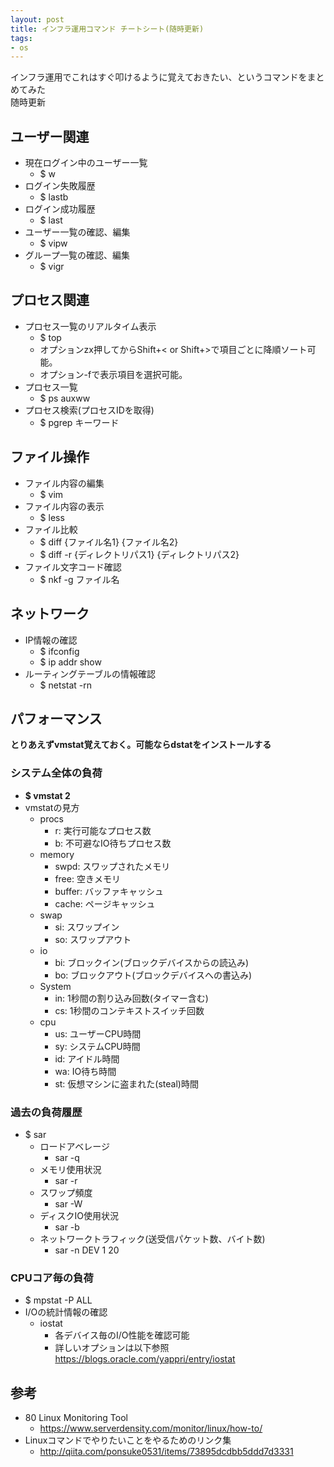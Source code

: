 ```yaml
---
layout: post
title: インフラ運用コマンド チートシート(随時更新)
tags: 
- os
---
```

インフラ運用でこれはすぐ叩けるように覚えておきたい、というコマンドをまとめてみた  
随時更新
  
<!-- more -->

## ユーザー関連
- 現在ログイン中のユーザー一覧
  - $ w
- ログイン失敗履歴
  - $ lastb
- ログイン成功履歴
  - $ last
- ユーザー一覧の確認、編集
  - $ vipw
- グループ一覧の確認、編集
  - $ vigr

## プロセス関連
- プロセス一覧のリアルタイム表示
  - $ top
  - オプションzx押してからShift+< or Shift+>で項目ごとに降順ソート可能。
  - オプション-fで表示項目を選択可能。
- プロセス一覧
  - $ ps auxww
- プロセス検索(プロセスIDを取得)
  - $ pgrep キーワード

## ファイル操作
- ファイル内容の編集
  - $ vim
- ファイル内容の表示
  - $ less
- ファイル比較
  - $ diff {ファイル名1} {ファイル名2}
  - $ diff -r {ディレクトリパス1} {ディレクトリパス2}
- ファイル文字コード確認
  - $ nkf -g ファイル名

## ネットワーク
- IP情報の確認
  - $ ifconfig
  - $ ip addr show
- ルーティングテーブルの情報確認
  - $ netstat -rn

## パフォーマンス
**とりあえずvmstat覚えておく。可能ならdstatをインストールする**

### システム全体の負荷
- **$ vmstat 2**
- vmstatの見方
  - procs
    - r: 実行可能なプロセス数
    - b: 不可避なIO待ちプロセス数
  - memory
    - swpd: スワップされたメモリ
    - free: 空きメモリ
    - buffer: バッファキャッシュ
    - cache: ページキャッシュ
  - swap
    - si: スワップイン
    - so: スワップアウト
  - io
    - bi: ブロックイン(ブロックデバイスからの読込み)
    - bo: ブロックアウト(ブロックデバイスへの書込み)
  - System
    - in: 1秒間の割り込み回数(タイマー含む)
    - cs: 1秒間のコンテキストスイッチ回数
  - cpu
    - us: ユーザーCPU時間
    - sy: システムCPU時間
    - id: アイドル時間
    - wa: IO待ち時間
    - st: 仮想マシンに盗まれた(steal)時間

### 過去の負荷履歴
- $ sar
  - ロードアベレージ
    - sar -q
  - メモリ使用状況
    - sar -r
  - スワップ頻度
    - sar -W
  - ディスクIO使用状況
    - sar -b
  - ネットワークトラフィック(送受信パケット数、バイト数)
    - sar -n DEV 1 20

### CPUコア毎の負荷
- $ mpstat -P ALL
- I/Oの統計情報の確認
  - iostat
    - 各デバイス毎のI/O性能を確認可能
    - 詳しいオプションは以下参照  
    https://blogs.oracle.com/yappri/entry/iostat

## 参考
- 80 Linux Monitoring Tool
  - https://www.serverdensity.com/monitor/linux/how-to/
- Linuxコマンドでやりたいことをやるためのリンク集
  - http://qiita.com/ponsuke0531/items/73895dcdbb5ddd7d3331
